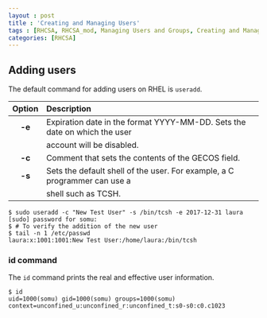 ```yaml
---
layout : post
title : 'Creating and Managing Users'
tags : [RHCSA, RHCSA_mod, Managing Users and Groups, Creating and Managing Users]
categories: [RHCSA]
---
```



## Adding users

The default command for adding users on RHEL is
`useradd`.

| **Option** | **Description**                                                           |
| :--------: | :------------------------------------------------------------------------ |
|   **-e**   | Expiration date in the format YYYY-MM-DD. Sets the date on which the user |
|            | account will be disabled.                                                 |
|   **-c**   | Comment that sets the contents of the GECOS field.                        |
|   **-s**   | Sets the default shell of the user. For example, a C programmer can use a |
|            | shell such as TCSH.                                                       |

``` console
$ sudo useradd -c "New Test User" -s /bin/tcsh -e 2017-12-31 laura
[sudo] password for somu:
$ # To verify the addition of the new user
$ tail -n 1 /etc/passwd
laura:x:1001:1001:New Test User:/home/laura:/bin/tcsh
```

### id command

The `id` command prints the real and effective user information.

``` console
$ id
uid=1000(somu) gid=1000(somu) groups=1000(somu) context=unconfined_u:unconfined_r:unconfined_t:s0-s0:c0.c1023
```
